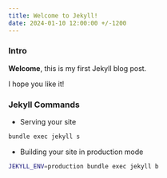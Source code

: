 ```yaml
---
title: Welcome to Jekyll!
date: 2024-01-10 12:00:00 +/-1200
---
```


### Intro

**Welcome**, this is my first Jekyll blog post.

I hope you like it!

### Jekyll Commands

- Serving your site

```bash
bundle exec jekyll s
```

- Building your site in production mode

```bash
JEKYLL_ENV=production bundle exec jekyll b
```